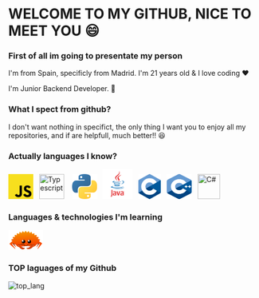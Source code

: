# WELCOME TO MY GITHUB, NICE TO MEET YOU 😄

### First of all im going to presentate my person

I'm from Spain, specificly from Madrid. I'm 21 years old & I love coding ❤

I'm Junior Backend Developer. 📖

### What I spect from github?

I don't want nothing in specifict, the only thing I want you to enjoy all my repositories, and if are helpfull, much better!! 😆

### Actually languages I know?

<div style="display: inline-block" >
  <img src="./img/tech/js.png" height="50px" width="50px" title="Javascript">
  &nbsp;
  <img src="https://upload.wikimedia.org/wikipedia/commons/thumb/4/4c/Typescript_logo_2020.svg/1200px-Typescript_logo_2020.svg.png" height="50px" width="50px" title="Typescript">
  &nbsp;&nbsp;
  <img src="./img/tech/py.png" height="50px" width="50px" title="Python">
  &nbsp;
  <img src="./img/tech/java.png" height="60px" width="60px" title="Java"/>
  &nbsp;
  <img src="./img/tech/c.png" height="50px" width="45px" title="C"/>
  &nbsp;
  <img src="./img/tech/cpp.svg" height="50px" width="50px" title="C++"/>
  &nbsp;
  <img src="https://gitlab.com/uploads/-/system/project/avatar/11151452/csharp-logo.png" height="50px" width="45px" title="C#"/>
</div>

### Languages & technologies I'm learning

<img src="./img/tech/rust.png" height="40px" width="70px" title="Rust"/>


### TOP laguages of my Github

![top_lang](https://github-readme-stats.vercel.app/api/top-langs/?username=NexCreep&hide=css,scss,html&theme=tokyonight)
